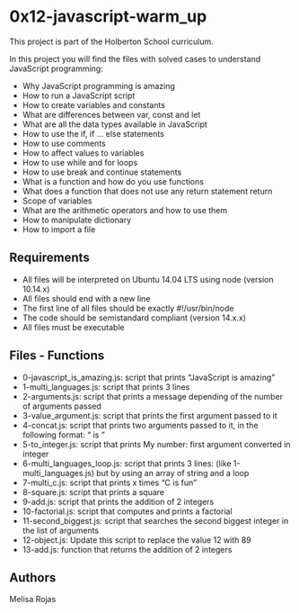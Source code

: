 # 0x12-javascript-warm_up

This project is part of the Holberton School curriculum.

In this project you will find the files with solved cases to understand JavaScript programming:

* Why JavaScript programming is amazing
* How to run a JavaScript script
* How to create variables and constants
* What are differences between var, const and let
* What are all the data types available in JavaScript
* How to use the if, if ... else statements
* How to use comments
* How to affect values to variables
* How to use while and for loops
* How to use break and continue statements
* What is a function and how do you use functions
* What does a function that does not use any return statement return
* Scope of variables
* What are the arithmetic operators and how to use them
* How to manipulate dictionary
* How to import a file


## Requirements

* All files will be interpreted on Ubuntu 14.04 LTS using node (version 10.14.x)
* All files should end with a new line
* The first line of all files should be exactly #!/usr/bin/node
* The code should be semistandard compliant (version 14.x.x)
* All files must be executable


## Files - Functions

* 0-javascript_is_amazing.js: script that prints “JavaScript is amazing”
* 1-multi_languages.js: script that prints 3 lines
* 2-arguments.js: script that prints a message depending of the number of arguments passed
* 3-value_argument.js:  script that prints the first argument passed to it
* 4-concat.js: script that prints two arguments passed to it, in the following format: “ is ”
* 5-to_integer.js: script that prints My number: first argument converted in integer
* 6-multi_languages_loop.js: script that prints 3 lines: (like 1-multi_languages.js) but by using an array of string and a loop
* 7-multi_c.js: script that prints x times “C is fun”
* 8-square.js: script that prints a square
* 9-add.js: script that prints the addition of 2 integers
* 10-factorial.js: script that computes and prints a factorial
* 11-second_biggest.js: script that searches the second biggest integer in the list of arguments
* 12-object.js: Update this script to replace the value 12 with 89
* 13-add.js: function that returns the addition of 2 integers


## Authors

Melisa Rojas

